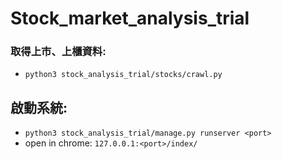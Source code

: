# Stock_market_analysis_trial

### 取得上市、上櫃資料:

- `python3 stock_analysis_trial/stocks/crawl.py`

## 啟動系統:

- `python3 stock_analysis_trial/manage.py runserver <port>`
- open in chrome: `127.0.0.1:<port>/index/`
